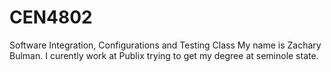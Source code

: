 # CEN4802
Software Integration, Configurations and Testing Class
My name is Zachary Bulman. I curently work at Publix trying to get my degree at seminole state. 
